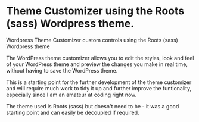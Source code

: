 Theme Customizer using the Roots (sass) Wordpress theme.
===========================

Wordpress Theme Customizer custom controls using the Roots (sass) Wordpress theme

The WordPress theme customizer allows you to edit the styles, look and feel of your WordPress theme and preview the changes you make in real time, without having to save the WordPress theme.

This is a starting point for the further development of the theme customizer and will require much work to tidy it up and further improve the funtionality, especially since I am an amateur at coding right now.

The theme used is Roots (sass) but doesn't need to be - it was a good starting point and can easily be decoupled if required.
